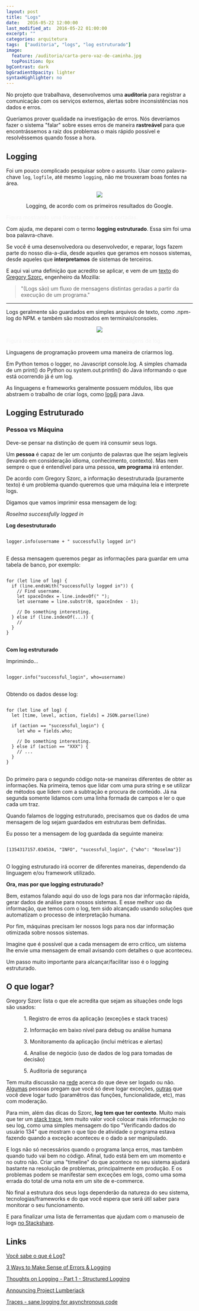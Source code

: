 ```yaml
---
layout: post
title: "Logs"
date:   2016-05-22 12:00:00
last_modified_at:  2016-05-22 01:00:00
excerpt: ""
categories: arquitetura
tags:  ["auditoria", "logs", "log estruturado"]
image:
  feature: /auditoria/carta-pero-vaz-de-caminha.jpg
  topPosition: 0px
bgContrast: dark
bgGradientOpacity: lighter
syntaxHighlighter: no
---
```


No projeto que trabalhava, desenvolvemos uma **auditoria** para registrar a comunicação com os serviços externos, alertas sobre inconsistências nos dados e erros.

Queríamos prover qualidade na investigação de erros. Nós deveríamos fazer o sistema "falar" sobre esses erros de maneira **rastreável** para que encontrássemos a raiz dos problemas o mais rápido possível e resolvêssemos quando fosse a hora.


## Logging

Foi um pouco complicado pesquisar sobre o assunto. Usar como palavra-chave `log`, `logfile`, até mesmo `logging`, não me trouxeram boas fontes na área.

<div align="center" class="img img--fullContainer">
  <img src="/assets/images/auditoria/logging-arvore.jpg"/>
  <p style="font-size: 14px; text-align: center;">Logging, de acordo com os primeiros resultados do Google.</p>
</div>
<p style="color: #f2f2f2">Figura mostrando uma floresta com arvores cortadas.</p>

Com ajuda, me deparei com o termo **logging estruturado**. Essa sim foi uma boa palavra-chave.

Se você é uma desenvolvedora ou desenvolvedor, e reparar, logs fazem parte do nosso dia-a-dia, desde aqueles que geramos em nossos sistemas, desde aqueles que **interpretamos** de sistemas de terceiros.

E aqui vai uma definição que acredito se aplicar, e vem de um [texto](http://gregoryszorc.com/blog/category/logging/) do [Gregory Szorc](http://gregoryszorc.com/resume.pdf ), engenheiro da Mozilla:

> "(Logs são) um fluxo de mensagens distintas geradas a partir da execução de um programa."

---------
Logs geralmente são guardados em simples arquivos de texto, como .npm-log do NPM.
e também são mostrados em terminais/consoles.
<div align="center" class="img img--fullContainer">
  <img src="/assets/images/auditoria/example.png"/>
</div>
<p style="color: #f2f2f2">Figura mostrando a tela de um terminal com mensagens de log.</p>

Linguagens de programação proveem uma maneira de criarmos log.

Em Python temos o logger, no Javascript console.log. A simples chamada de um print() do Python ou system.out.println() do Java informando o que está ocorrendo já é um log.

As linguagens e frameworks geralmente possuem módulos, libs que abstraem o trabalho de criar logs, como [log4j](http://logging.apache.org/log4j/2.x/manual/index.html) para Java.

## Logging Estruturado

### Pessoa vs Máquina

Deve-se pensar na distinção de quem irá consumir seus logs.

Um <b>pessoa</b> é capaz de ler um conjunto de palavras que lhe sejam legíveis (levando em consideração idioma, conhecimento, contexto). Mas nem sempre o que é entendível para uma pessoa, <b>um programa</b> irá entender.

De acordo com Gregory Szorc, a informação desestruturada (puramente texto) é um problema quando queremos que uma máquina leia e interprete logs.

Digamos que vamos imprimir essa mensagem de log:

<i>Roselma successfully logged in</i>

<b>Log desestruturado</b>

<pre>
<code>
logger.info(username + " successfully logged in")
</code>
</pre>

E dessa mensagem queremos pegar as informações para guardar em uma tabela de banco, por exemplo:

<pre>
<code>
for (let line of log) {
  if (line.endsWith("successfully logged in")) {
    // Find username.
    let spaceIndex = line.indexOf(" ");
    let username = line.substr(0, spaceIndex - 1);

    // Do something interesting.
  } else if (line.indexOf(...)) {
    //
  }
}
</code>
</pre>

<b>Com log estruturado</b>

Imprimindo...
<pre>
<code>
logger.info("successful_login", who=username)
</code>
</pre>

Obtendo os dados desse log:

<pre>
<code>
for (let line of log) {
  let [time, level, action, fields] = JSON.parse(line)

  if (action == "successful_login") {
    let who = fields.who;

    // Do something interesting.
  } else if (action == "XXX") {
    // ...
  }
}
</code>
</pre>

Do primeiro para o segundo código nota-se maneiras diferentes de obter as informações. Na primeira, temos que lidar com uma pura string e se utilizar de métodos que lidem com a subtração e procura de conteúdo. Já na segunda somente lidamos com uma linha formada de campos e ler o que cada um traz.

Quando falamos de logging estruturado, precisamos que os dados de uma mensagem de log sejam guardados em estruturas bem definidas. 

Eu posso ter a mensagem de log guardada da seguinte maneira:

<pre>
<code>
[1354317157.034534, "INFO", "sucessful_login", {"who": "Roselma"}]
</code>
</pre>

O logging estruturado irá ocorrer de diferentes maneiras, dependendo da linguagem e/ou framework utilizado.

<b>Ora, mas por que logging estruturado?</b>

Bem, estamos falando aqui do uso de logs para nos dar informação rápida, gerar dados de análise para nossos sistemas. E esse melhor uso da informação, que temos com o log, tem sido alcançado usando soluções que automatizam o processo de interpretação humana.

Por fim, máquinas precisam ler nossos logs para nos dar informação otimizada sobre nossos sistemas.

Imagine que é possível que a cada mensagem de erro crítico, um sistema lhe envie uma mensagem de email avisando com detalhes o que aconteceu.

Um passo muito importante para alcançar/facilitar isso é o logging estruturado.

## O que logar?

Gregory Szorc lista o que ele acredita que sejam as situações onde logs são usados:

<ol>
  <ul>1. Registro de erros da aplicação (exceções e stack traces)</ul>
  <ul>2. Informação em baixo nível para debug ou análise humana</ul>
  <ul>3. Monitoramento da aplicação (inclui métricas e alertas)</ul>
  <ul>4. Analise de negócio (uso de dados de log para tomadas de decisão)</ul>
  <ul>5. Auditoria de segurança</ul>
</ol>

Tem muita discussão na [rede](https://www.google.com.br/webhp?sourceid=chrome-instant&rlz=1C5CHFA_enBR606BR606&ion=1&espv=2&ie=UTF-8#q=logging%20lot%20of%20code) acerca do que deve ser logado ou não. [Algumas](https://blog.codinghorror.com/the-problem-with-logging/) pessoas pregam que você só deve logar exceções, [outras](http://stackify.com/smarter-errors-logs-putting-data-work-2/) que você deve logar tudo (paramêtros das funções, funcionalidade, etc), mas com moderação.

Para mim, além das dicas do Szorc, **log tem que ter contexto**. Muito mais que ter um [stack trace](http://stackoverflow.com/a/3988794), tem muito valor você colocar mais informação no seu log, como uma simples mensagem do tipo "Verificando dados do usuário 134" que mostram o que tipo de atividade o programa estava fazendo quando a exceção aconteceu e o dado a ser manipulado. 

E logs não só necessários quando o programa lança erros, mas também quando tudo vai bem no código. Afinal, tudo está bem em um momento e no outro não. Criar uma "timeline" do que acontece no seu sistema ajudará bastante na resolução de problemas, principalmente em produção. E os problemas podem se manifestar sem exceções em logs, como uma soma errada do total de uma nota em um site de e-commerce.

No final a estrutura dos seus logs dependerão da natureza do seu sistema, tecnologias/frameworks e do que você espera que será útil saber para monitorar o seu funcionamento.


E para finalizar uma lista de ferramentas que ajudam com o manuseio de logs [no Stackshare](http://stackshare.io/search/q=logging).

## Links

[Você sabe o que é Log?](http://www.tiagomatos.com/blog/voce-sabe-o-que-e-log)

[3 Ways to Make Sense of Errors & Logging](http://stackify.com/3-ways-make-sense-errors-logging/)

[Thoughts on Logging - Part 1 - Structured Logging](http://gregoryszorc.com/blog/category/logging/)

[Announcing Project Lumberjack](http://blog.gerhards.net/2012/02/announcing-project-lumberjack.html)

[Traces - sane logging for asynchronous code](http://petercipov.com/traces-sane-logging-in-async/)
